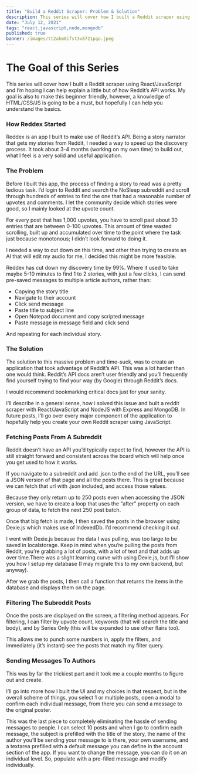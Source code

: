```yaml
---
title: "Build a Reddit Scraper: Problem & Solution"
description: This series will cover how I built a Reddit scraper using React/JavaScript and I’m hoping I can help explain a little but of how Reddit’s API works.
date: "July 12, 2021"
tags: "react,javascript,node,mongodb"
published: true
banner: /images/tt2akm8ifst3v8721pqo.jpeg
---
```


# The Goal of this Series

This series will cover how I built a Reddit scraper using React/JavaScript and I’m hoping I can help explain a little but of how Reddit’s API works. My goal is also to make this beginner friendly, however, a knowledge of HTML/CSS/JS is going to be a must, but hopefully I can help you understand the basics.

### **How Reddex Started**

Reddex is an app I built to make use of Reddit’s API. Being a story narrator that gets my stories from Reddit, I needed a way to speed up the discovery process. It took about 3-4 months (working on my own time) to build out, what I feel is a very solid and useful application.

### **The Problem**

Before I built this app, the process of finding a story to read was a pretty tedious task. I’d login to Reddit and search the NoSleep subreddit and scroll through hundreds of entries to find the one that had a reasonable number of upvotes and comments. I let the community decide which stories were good, so I mainly looked at the upvote count.

For every post that has 1,000 upvotes, you have to scroll past about 30 entries that are between 0-100 upvotes. This amount of time wasted scrolling, built up and accumulated over time to the point where the task just because monotonous; I didn’t look forward to doing it.

I needed a way to cut down on this time, and other than trying to create an AI that will edit my audio for me, I decided this might be more feasible.

Reddex has cut down my discovery time by 99%. Where it used to take maybe 5-10 minutes to find 1 to 2 stories, with just a few clicks, I can send pre-saved messages to multiple article authors, rather than:

- Copying the story title
- Navigate to their account
- Click send message
- Paste title to subject line
- Open Notepad document and copy scripted message
- Paste message in message field and click send

And repeating for each individual story.

### **The Solution**

The solution to this massive problem and time-suck, was to create an application that took advantage of Reddit’s API. This was a lot harder than one would think. Reddit’s API docs aren’t user friendly and you’ll frequently find yourself trying to find your way (by Google) through Reddit’s docs.

I would recommend bookmarking critical docs just for your sanity.

I’ll describe in a general sense, how i solved this issue and built a reddit scraper with React/JavaScript and NodeJS with Express and MongoDB. In future posts, I’ll go over every major component of the application to hopefully help you create your own Reddit scraper using JavaScript.

### **Fetching Posts From A Subreddit**

Reddit doesn’t have an API you’d typically expect to find, however the API is still straight forward and consistent across the board which will help once you get used to how it works.

If you navigate to a subreddit and add .json to the end of the URL, you’ll see a JSON version of that page and all the posts there. This is great because we can fetch that url with .json included, and access those values.

Because they only return up to 250 posts even when accessing the JSON version, we have to create a loop that uses the “after” property on each group of data, to fetch the next 250 post batch.

Once that big fetch is made, I then saved the posts in the browser using Dexie.js which makes use of IndexedDb. I’d recommend checking it out.

I went with Dexie.js because the data I was pulling, was too large to be saved in localstorage. Keep in mind when you’re pulling the posts from Reddit, you’re grabbing a lot of posts, with a lot of text and that adds up over time.There was a slight learning curve with using Dexie.js, but I’ll show you how I setup my database (I may migrate this to my own backend, but anyway).

After we grab the posts, I then call a function that returns the items in the database and displays them on the page.

### **Filtering The Subreddit Posts**

Once the posts are displayed on the screen, a filtering method appears. For filtering, I can filter by upvote count, keywords (that will search the title and body), and by Series Only (this will be expanded to use other flairs too).

This allows me to punch some numbers in, apply the filters, and immediately (it’s instant) see the posts that match my filter query.

### **Sending Messages To Authors**

This was by far the trickiest part and it took me a couple months to figure out and create.

I’ll go into more how I built the UI and my choices in that respect, but in the overall scheme of things, you select 1 or multiple posts, open a modal to confirm each individual message, from there you can send a message to the original poster.

This was the last piece to completely eliminating the hassle of sending messages to people. I can select 10 posts and when I go to confirm each message, the subject is prefilled with the title of the story, the name of the author you’ll be sending your message to is there, your own username, and a textarea prefilled with a default message you can define in the account section of the app. If you want to change the message, you can do it on an individual level. So, populate with a pre-filled message and modify individually.
